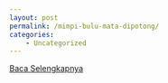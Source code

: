 ```yaml
---
layout: post
permalink: /mimpi-bulu-mata-dipotong/
categories:
    - Uncategorized
---
```


[Baca Selengkapnya](/03)